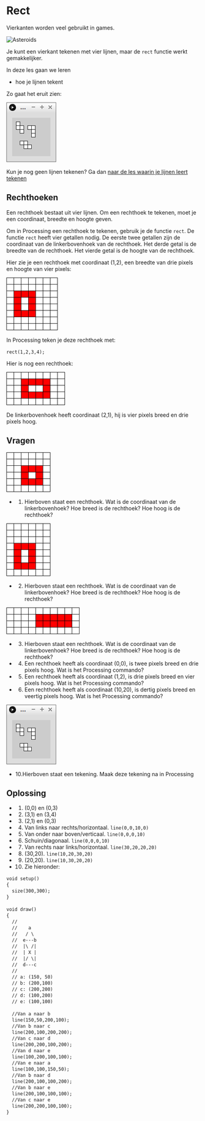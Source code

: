 # Rect

Vierkanten worden veel gebruikt in games.

![Asteroids](Asteroids.png)

Je kunt een vierkant tekenen met vier lijnen,
maar de `rect` functie werkt gemakkelijker.

In deze les gaan we leren 

 * hoe je lijnen tekent

Zo gaat het eruit zien:

![Rect](Rect.png)

Kun je nog geen lijnen tekenen? Ga dan 
[naar de les waarin je lijnen leert tekenen](../Line/README.md)

## Rechthoeken

Een rechthoek bestaat uit vier lijnen.
Om een rechthoek te tekenen, 
moet je een coordinaat, breedte en hoogte geven.

Om in Processing een rechthoek te tekenen, gebruik je de functie `rect`.
De functie `rect` heeft vier getallen nodig.
De eerste twee getallen zijn de coordinaat van de linkerbovenhoek van de rechthoek.
Het derde getal is de breedte van de rechthoek.
Het vierde getal is de hoogte van de rechthoek.

Hier zie je een rechthoek met coordinaat (1,2), een breedte van drie pixels en hoogte van vier pixels:

![Rechthoek 1](Rechthoek1.png)

In Processing teken je deze rechthoek met:

```
rect(1,2,3,4);
```

Hier is nog een rechthoek:

![Rechthoek 2](Rechthoek2.png)

De linkerbovenhoek heeft coordinaat (2,1), hij is vier pixels breed en drie pixels hoog.

## Vragen

![Rechthoek 3](Rechthoek3.png)

 * 1. Hierboven staat een rechthoek. Wat is de coordinaat van de linkerbovenhoek? Hoe breed is de rechthoek? Hoe hoog is de rechthoek?

![Rechthoek 4](Rechthoek4.png)

 * 2. Hierboven staat een rechthoek. Wat is de coordinaat van de linkerbovenhoek? Hoe breed is de rechthoek? Hoe hoog is de rechthoek?

![Rechthoek 5](Rechthoek5.png)

 * 3. Hierboven staat een rechthoek. Wat is de coordinaat van de linkerbovenhoek? Hoe breed is de rechthoek? Hoe hoog is de rechthoek?
 * 4. Een rechthoek heeft als coordinaat (0,0), is twee pixels breed en drie pixels hoog. Wat is het Processing commando?
 * 5. Een rechthoek heeft als coordinaat (1,2), is drie pixels breed en vier pixels hoog. Wat is het Processing commando?
 * 6. Een rechthoek heeft als coordinaat (10,20), is dertig pixels breed en veertig pixels hoog. Wat is het Processing commando?
 
![Rect](Rect.png)

 * 10.Hierboven staat een tekening. Maak deze tekening na in Processing

## Oplossing

 * 1. (0,0) en (0,3)
 * 2. (3,1) en (3,4)
 * 3. (2,1) en (0,3)
 * 4. Van links naar rechts/horizontaal. `line(0,0,10,0)`
 * 5. Van onder naar boven/verticaal. `line(0,0,0,10)`
 * 6. Schuin/diagonaal. `line(0,0,0,10)`
 * 7. Van rechts naar links/horizontaal. `line(30,20,20,20)`
 * 8. (30,20). `line(10,20,30,20)`
 * 9. (20,20). `line(10,30,20,20)`
 * 10. Zie hieronder:

```
void setup()
{
  size(300,300);  
}

void draw() 
{
  //         
  //    a    
  //   / \   
  //  e---b  
  //  |\ /|  
  //  | X |  
  //  |/ \|  
  //  d---c  
  //
  // a: (150, 50)
  // b: (200,100)
  // c: (200,200)
  // d: (100,200)
  // e: (100,100)

  //Van a naar b
  line(150,50,200,100);
  //Van b naar c
  line(200,100,200,200);
  //Van c naar d
  line(200,200,100,200);
  //Van d naar e
  line(100,200,100,100);
  //Van e naar a
  line(100,100,150,50);
  //Van b naar d
  line(200,100,100,200);
  //Van b naar e
  line(200,100,100,100);
  //Van c naar e
  line(200,200,100,100);
}
```